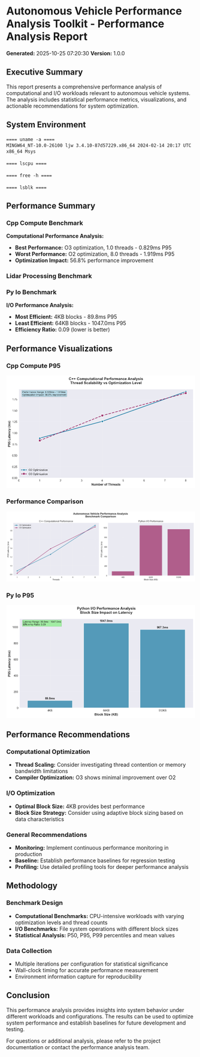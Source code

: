 # Autonomous Vehicle Performance Analysis Toolkit - Performance Analysis Report

**Generated:** 2025-10-25 07:20:30
**Version:** 1.0.0

## Executive Summary

This report presents a comprehensive performance analysis of computational and I/O workloads 
relevant to autonomous vehicle systems. The analysis includes statistical performance metrics, 
visualizations, and actionable recommendations for system optimization.

## System Environment

```
==== uname -a ====
MINGW64_NT-10.0-26100 ljw 3.4.10-87d57229.x86_64 2024-02-14 20:17 UTC x86_64 Msys

==== lscpu ====

==== free -h ====

==== lsblk ====

```

## Performance Summary

### Cpp Compute Benchmark

**Computational Performance Analysis:**

- **Best Performance:** O3 optimization, 1.0 threads - 0.829ms P95
- **Worst Performance:** O2 optimization, 8.0 threads - 1.919ms P95
- **Optimization Impact:** 56.8% performance improvement

### Lidar Processing Benchmark

### Py Io Benchmark

**I/O Performance Analysis:**

- **Most Efficient:** 4KB blocks - 89.8ms P95
- **Least Efficient:** 64KB blocks - 1047.0ms P95
- **Efficiency Ratio:** 0.09 (lower is better)

## Performance Visualizations

### Cpp Compute P95

![Cpp Compute P95](figs/cpp_compute_p95.png)

### Performance Comparison

![Performance Comparison](figs/performance_comparison.png)

### Py Io P95

![Py Io P95](figs/py_io_p95.png)

## Performance Recommendations

### Computational Optimization

- **Thread Scaling:** Consider investigating thread contention or memory bandwidth limitations
- **Compiler Optimization:** O3 shows minimal improvement over O2
### I/O Optimization

- **Optimal Block Size:** 4KB provides best performance
- **Block Size Strategy:** Consider using adaptive block sizing based on data characteristics

### General Recommendations

- **Monitoring:** Implement continuous performance monitoring in production
- **Baseline:** Establish performance baselines for regression testing
- **Profiling:** Use detailed profiling tools for deeper performance analysis
## Methodology

### Benchmark Design
- **Computational Benchmarks:** CPU-intensive workloads with varying optimization levels and thread counts
- **I/O Benchmarks:** File system operations with different block sizes
- **Statistical Analysis:** P50, P95, P99 percentiles and mean values

### Data Collection
- Multiple iterations per configuration for statistical significance
- Wall-clock timing for accurate performance measurement
- Environment information capture for reproducibility

## Conclusion

This performance analysis provides insights into system behavior under different workloads 
and configurations. The results can be used to optimize system performance and establish 
baselines for future development and testing.

For questions or additional analysis, please refer to the project documentation or 
contact the performance analysis team.